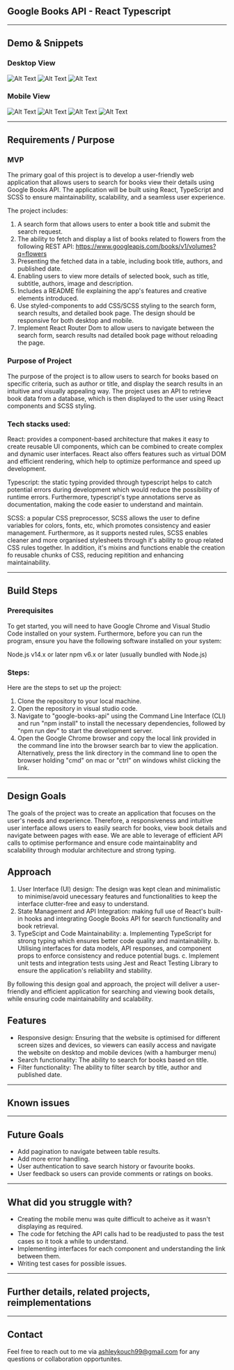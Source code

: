 ## Google Books API - React Typescript

---

## Demo & Snippets

### Desktop View

![Alt Text](./google-books-api/src/assets/demo-imgs/demo-1.png)
![Alt Text](./google-books-api/src/assets/demo-imgs/demo-2.png)
![Alt Text](./google-books-api/src/assets/demo-imgs/demo-3.png)

### Mobile View

![Alt Text](./google-books-api/src/assets/demo-imgs/demo-4.png)
![Alt Text](./google-books-api/src/assets/demo-imgs/demo-5.png)
![Alt Text](./google-books-api/src/assets/demo-imgs/demo-6.png)
![Alt Text](./google-books-api/src/assets/demo-imgs/demo-7.png)

---

## Requirements / Purpose

### MVP

The primary goal of this project is to develop a user-friendly web application that allows users to search for books view their details using Google Books API. The application will be built using React, TypeScript and SCSS to ensure maintainability, scalability, and a seamless user experience.

The project includes:

1. A search form that allows users to enter a book title and submit the search request.
2. The ability to fetch and display a list of books related to flowers from the following REST API: https://www.googleapis.com/books/v1/volumes?q=flowers
3. Presenting the fetched data in a table, including book title, authors, and published date.
4. Enabling users to view more details of selected book, such as title, subtitle, authors, image and description.
5. Includes a README file explaining the app's features and creative elements introduced.
6. Use styled-components to add CSS/SCSS styling to the search form, search results, and detailed book page. The design should be responsive for both desktop and mobile.
7. Implement React Router Dom to allow users to navigate between the search form, search results nad detailed book page without reloading the page.

### Purpose of Project

The purpose of the project is to allow users to search for books based on specific criteria, such as author or title, and display the search results in an intuitive and visually appealing way. The project uses an API to retrieve book data from a database, which is then displayed to the user using React components and SCSS styling.

### Tech stacks used:

React: provides a component-based architecture that makes it easy to create reusable UI components, which can be combined to create complex and dynamic user interfaces. React also offers features such as virtual DOM and efficient rendering, which help to optimize performance and speed up development.

Typescript: the static typing provided through typescript helps to catch potential errors during development which would reduce the possibility of runtime errors. Furthermore, typescript's type annotations serve as documentation, making the code easier to understand and maintain.

SCSS: a popular CSS preprocessor, SCSS allows the user to define variables for colors, fonts, etc, which promotes consistency and easier management. Furthermore, as it supports nested rules, SCSS enables cleaner and more organised stylesheets through it's ability to group related CSS rules together. In addition, it's mixins and functions enable the creation fo reusable chunks of CSS, reducing repitition and enhancing maintainability.

---

## Build Steps

### Prerequisites

To get started, you will need to have Google Chrome and Visual Studio Code installed on your system. Furthermore, before you can run the program, ensure you have the following software installed on your system:

Node.js v14.x or later
npm v6.x or later (usually bundled with Node.js)

### Steps:

Here are the steps to set up the project:

1. Clone the repository to your local machine.
2. Open the repository in visual studio code.
3. Navigate to "google-books-api" using the Command Line Interface (CLI) and run "npm install" to install the necessary dependencies, followed by "npm run dev" to start the development server.
4. Open the Google Chrome browser and copy the local link provided in the command line into the browser search bar to view the application. Alternatively, press the link directory in the command line to open the browser holding "cmd" on mac or "ctrl" on windows whilst clicking the link.

---

## Design Goals

The goals of the project was to create an application that focuses on the user's needs and experience. Therefore, a responsiveness and intuitive user interface allows users to easily search for books, view book details and navigate between pages with ease. We are able to leverage of efficient API calls to optimise performance and ensure code maintainablity and scalability through modular architecture and strong typing.

## Approach

1. User Interface (UI) design: The design was kept clean and minimalistic to minimise/avoid unecessary features and functionalities to keep the interface clutter-free and easy to understand.
2. State Management and API Integration: making full use of React's built-in hooks and integrating Google Books API for search functionality and book retrieval.
3. TypeScipt and Code Maintainability:
   a. Implementing TypeScript for strong typing which ensures better code quality and maintainability.
   b. Utilising interfaces for data models, API responses, and component props to enforce consistency and reduce potential bugs.
   c. Implement unit tests and integration tests using Jest and React Testing Library to ensure the application's reliability and stability.

By following this design goal and approach, the project will deliver a user-friendly and efficient application for searching and viewing book details, while ensuring code maintainability and scalability.

## Features

- Responsive design: Ensuring that the website is optimised for different screen sizes and devices, so viewers can easily access and navigate the website on desktop and mobile devices (with a hamburger menu)
- Search functionality: The ability to search for books based on title.
- Filter functionality: The ability to filter search by title, author and published date.

---

## Known issues

---

## Future Goals

- Add pagination to navigate between table results.
- Add more error handling.
- User authentication to save search history or favourite books.
- User feedback so users can provide comments or ratings on books.

---

## What did you struggle with?

- Creating the mobile menu was quite difficult to acheive as it wasn't displaying as required.
- The code for fetching the API calls had to be readjusted to pass the test cases so it took a while to understand.
- Implementing interfaces for each component and understanding the link between them.
- Writing test cases for possible issues.

---

## Further details, related projects, reimplementations

---

## Contact

Feel free to reach out to me via ashleykouch99@gmail.com for any questions or collaboration opportunites.
